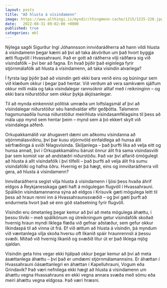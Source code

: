 ```yaml
---
layout: posts
title: "Að hlusta á vísindamenn"
image: https://www.althingi.is/myndir/thingmenn-cache/1215/1215-220.jpg
date:   2022-08-31 09:02:00 +0000
published: true
categories: mbl
---
```

Nýlega sagði Sigurður Ingi Jóhannsson innviðaráðherra að hann vildi hlusta á vísindamenn þegar kæmi að því að taka ákvörðun um það hvort byggja ætti flugvöll í Hvassahrauni. Það er gott að ráðherra vilji ráðfæra sig við vísindafólk – því ber að fagna. En hvað þýðir það eiginlega fyrir stjórnmálafólk að hlusta á vísindamenn, að taka vísindin alvarlega?

Í fyrsta lagi þýðir það að vísindin geti ekki bara verið eins og búningur sem við klæðum okkur í þegar það hentar. Við verðum að vera samkvæm sjálfum okkur milli mála og taka vísindalegar rannsóknir alltaf með í reikninginn – og ekki bara niðurstöður sem okkur þykja ákjósanlegar.

Til að mynda einkennist pólitísk umræða um loftslagsmál af því að vísindalegar niðurstöður séu handvaldar eftir geðþótta. Talsmenn hagsmunaaðila hunsa niðurstöður meirihluta vísindasamfélagsins til þess að mála upp mynd sem hentar þeim – mynd sem á þó ekkert skylt við vísindalega aðferð.

Orkupakkamálið var áhugavert dæmi um aðkomu vísindanna að stjórnmálasviðinu, því þar kusu stjórnvöld einfaldlega að hunsa álit sérfræðinga á sviði félagsvísinda. Skiljanlega – það þurfti líka að velja eitt og hunsa annað, því í Orkupakkamálinu bárust önnur álit frá sama vísindasviði þar sem komist var að andstæðri niðurstöðu. Það var því alfarið ómögulegt að hlusta á allt vísindafólk í því tilfelli – það þurfti að velja álit frá sumu vísindafólki og hafna öðru. Hvernig er þá hægt, eins og innviðaráðherra vill gera, að hlusta á vísindamenn?

Innviðaráðherra segist vilja hlusta á vísindamenn í ljósi þess hvaða áhrif eldgos á Reykjanesskaga gæti haft á mögulegan flugvöll í Hvassahrauni. Spálíkön vísindamannanna sýna að eldgos í Krísuvík gæti mögulega leitt til þess að hraun renni inn á Hvassahraunssvæðið – og því gæti þurft að endurmeta hvort það sé enn góð staðsetning fyrir flugvöll.

Vísindin eru ómetanleg þegar kemur að því að meta mögulega áhættu, í þessu tilviki – með spálíkönum og útreikningum getur vísindafólk skoðað hvernig hraun myndi líklega flæða við gefnar aðstæður, sem gefur okkur líkindaspá til að vinna út frá. Ef við ættum að hlusta á vísindin, þá myndum við væntanlega vilja skoða hversu oft líkanið spáir hraunrennsli á þessu svæði. Miðað við hvernig líkanið og svæðið lítur út er það líklega mjög sjaldan.

Vísindin geta hins vegar ekki hjálpað okkur þegar kemur að því að meta ásættanlega áhættu – því það er umdæmi stjórnmálamannsins. Er áhættan í Hvassahrauni óásættanlegri en áhættan í Kapelluhrauni, Vogum eða Grindavík? Það væri nefnilega ekki hægt að hlusta á vísindamenn um áhættu vegna Hvassahrauns en ekki vegna annara svæða með sömu eða meiri áhættu vegna eldgosa. Það væri hræsni.
